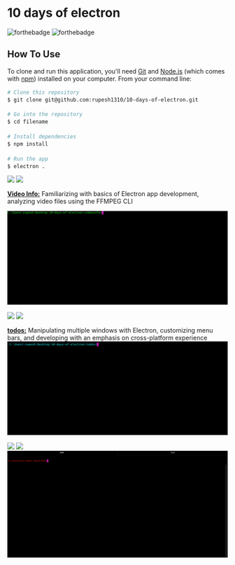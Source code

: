 # 10 days of electron

![forthebadge](https://forthebadge.com/images/badges/made-with-javascript.svg)  ![forthebadge](https://forthebadge.com/images/badges/built-with-love.svg)


## How To Use

To clone and run this application, you'll need [Git](https://git-scm.com) and [Node.js](https://nodejs.org/en/download/) (which comes with [npm](http://npmjs.com)) installed on your computer. From your command line:

```bash
# Clone this repository
$ git clone git@github.com:rupesh1310/10-days-of-electron.git

# Go into the repository
$ cd filename

# Install dependencies
$ npm install

# Run the app
$ electron .
```

![](https://img.shields.io/badge/Day-0-blue.svg?style=for-the-badge)  ![](https://img.shields.io/badge/videoinfo-blue.svg?style=for-the-badge)

[**Video Info:**](https://github.com/rupesh1310/10-days-of-electron/tree/master/videoinfo) Familiarizing with basics of Electron app development, analyzing video files using the FFMPEG CLI

![alt tag](videoinfo/final.gif)


![](https://img.shields.io/badge/Day-1-red.svg?style=for-the-badge)  ![](https://img.shields.io/badge/todos-red.svg?style=for-the-badge)

 [**todos:**](https://github.com/rupesh1310/10-days-of-electron/tree/master/todos) Manipulating multiple windows with Electron, customizing menu bars, and developing with an emphasis on cross-platform experience
![alt tag](todos/todo.gif)


![](https://img.shields.io/badge/Day-2-orange.svg?style=for-the-badge) [![](https://img.shields.io/badge/VideoConverter-orange.svg?style=for-the-badge)](https://github.com/rupesh1310/video-file-converter)
![alt tag](converter.gif)
